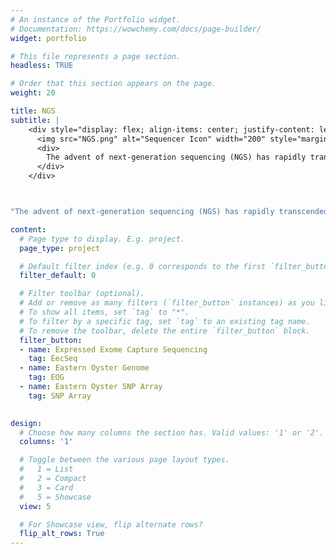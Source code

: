 ```yaml
---
# An instance of the Portfolio widget.
# Documentation: https://wowchemy.com/docs/page-builder/
widget: portfolio

# This file represents a page section.
headless: TRUE

# Order that this section appears on the page.
weight: 20

title: NGS 
subtitle: |
    <div style="display: flex; align-items: center; justify-content: left; text-align: center;">
      <img src="NGS.png" alt="Sequencer Icon" width="200" style="margin-right: 40px;">
      <div>
        The advent of next-generation sequencing (NGS) has rapidly transcended population genetics to population genomics. Current research focuses on adopting next-generation sequencing technology and embracing an ever-adapting genomic toolkit to take advantage of this unprecedented amount of genetic data.
      </div>
    </div>   



"The advent of next-generation sequencing (NGS) has rapidly transcended population genetics to population genomics. Current research focuses on adopting next-generation sequencing technology and embracing an ever-adapting genomic toolkit to take advantage of this unprecedented amount of genetic data."

content:
  # Page type to display. E.g. project.
  page_type: project

  # Default filter index (e.g. 0 corresponds to the first `filter_button` instance below).
  filter_default: 0

  # Filter toolbar (optional).
  # Add or remove as many filters (`filter_button` instances) as you like.
  # To show all items, set `tag` to "*".
  # To filter by a specific tag, set `tag` to an existing tag name.
  # To remove the toolbar, delete the entire `filter_button` block.
  filter_button:
  - name: Expressed Exome Capture Sequencing
    tag: EecSeq
  - name: Eastern Oyster Genome
    tag: EOG
  - name: Eastern Oyster SNP Array
    tag: SNP Array

        
design:
  # Choose how many columns the section has. Valid values: '1' or '2'.
  columns: '1'

  # Toggle between the various page layout types.
  #   1 = List
  #   2 = Compact
  #   3 = Card
  #   5 = Showcase
  view: 5

  # For Showcase view, flip alternate rows?
  flip_alt_rows: True
---
```

